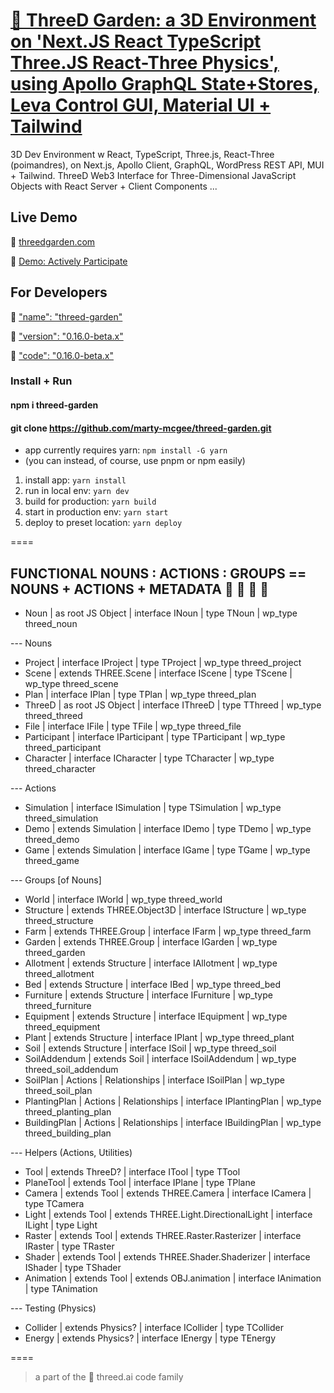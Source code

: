# [🥕 ThreeD Garden: a 3D Environment on 'Next.JS React TypeScript Three.JS React-Three Physics', using Apollo GraphQL State+Stores, Leva Control GUI, Material UI + Tailwind](https://github.com/marty-mcgee/threed-garden/)

3D Dev Environment w React, TypeScript, Three.js, React-Three (poimandres), on Next.js, Apollo Client, GraphQL, WordPress REST API, MUI + Tailwind. ThreeD Web3 Interface for Three-Dimensional JavaScript Objects with React Server + Client Components ...

## Live Demo

🌱 [threedgarden.com](https://threedgarden.com)

🥕 [Demo: Actively Participate](https://threedgarden.com/participate)

## For Developers

🤖 ["name": "threed-garden"](https://www.npmjs.com/package/threed-garden)

🤖 ["version": "0.16.0-beta.x"](https://www.npmjs.com/package/threed-garden?activeTab=versions)

🤖 ["code": "0.16.0-beta.x"](https://www.npmjs.com/package/threed-garden?activeTab=code)

### Install + Run

#### npm i threed-garden
#### git clone https://github.com/marty-mcgee/threed-garden.git

- app currently requires yarn: `npm install -G yarn`
- (you can instead, of course, use pnpm or npm easily)

1. install app: `yarn install`
2. run in local env: `yarn dev`
3. build for production: `yarn build`
4. start in production env: `yarn start`
4. deploy to preset location: `yarn deploy`

====

## FUNCTIONAL NOUNS : ACTIONS : GROUPS == NOUNS + ACTIONS + METADATA 🌱 🤖 🍅 🥕

- Noun | as root JS Object | interface INoun | type TNoun | wp_type threed_noun

--- Nouns

- Project | interface IProject | type TProject | wp_type threed_project
- Scene | extends THREE.Scene | interface IScene | type TScene | wp_type threed_scene
- Plan | interface IPlan | type TPlan | wp_type threed_plan
- ThreeD | as root JS Object | interface IThreeD | type TThreed | wp_type threed_threed
- File | interface IFile | type TFile | wp_type threed_file
- Participant | interface IParticipant | type TParticipant | wp_type threed_participant
- Character | interface ICharacter | type TCharacter | wp_type threed_character

--- Actions

- Simulation | interface ISimulation | type TSimulation | wp_type threed_simulation
- Demo | extends Simulation | interface IDemo | type TDemo | wp_type threed_demo
- Game | extends Simulation | interface IGame | type TGame | wp_type threed_game

--- Groups [of Nouns]

- World | interface IWorld | wp_type threed_world
- Structure | extends THREE.Object3D | interface IStructure | wp_type threed_structure
- Farm | extends THREE.Group | interface IFarm | wp_type threed_farm
- Garden | extends THREE.Group | interface IGarden | wp_type threed_garden
- Allotment | extends Structure | interface IAllotment | wp_type threed_allotment
- Bed | extends Structure | interface IBed | wp_type threed_bed
- Furniture | extends Structure | interface IFurniture | wp_type threed_furniture
- Equipment | extends Structure | interface IEquipment | wp_type threed_equipment
- Plant | extends Structure | interface IPlant | wp_type threed_plant
- Soil | extends Structure | interface ISoil | wp_type threed_soil
- SoilAddendum | extends Soil | interface ISoilAddendum | wp_type threed_soil_addendum
- SoilPlan | Actions | Relationships | interface ISoilPlan | wp_type threed_soil_plan
- PlantingPlan | Actions | Relationships | interface IPlantingPlan | wp_type threed_planting_plan
- BuildingPlan | Actions | Relationships | interface IBuildingPlan | wp_type threed_building_plan

--- Helpers (Actions, Utilities)

- Tool | extends ThreeD? | interface ITool | type TTool
- PlaneTool | extends Tool | interface IPlane | type TPlane
- Camera | extends Tool | extends THREE.Camera | interface ICamera | type TCamera
- Light | extends Tool | extends THREE.Light.DirectionalLight | interface ILight | type Light
- Raster | extends Tool | extends THREE.Raster.Rasterizer | interface IRaster | type TRaster
- Shader | extends Tool | extends THREE.Shader.Shaderizer | interface IShader | type TShader
- Animation | extends Tool | extends OBJ.animation | interface IAnimation | type TAnimation

--- Testing (Physics)

- Collider | extends Physics? | interface ICollider | type TCollider
- Energy | extends Physics? | interface IEnergy | type TEnergy

====

> a part of the 🌱 threed.ai code family
